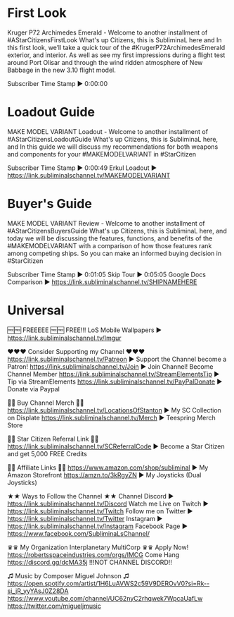 # First Look
Kruger P72 Archimedes Emerald - Welcome to another installment of #AStarCitizensFirstLook What's up Citizens, this is SubliminaL here and In this first look, we’ll take a quick tour of the #KrugerP72ArchimedesEmerald exterior, and interior. As well as see my first impressions during a flight test around Port Olisar and through the wind ridden atmosphere of New Babbage in the new 3.10 flight model.

Subscriber Time Stamp ► 0:00:00

# Loadout Guide
MAKE MODEL VARIANT Loadout - Welcome to another installment of #AStarCitizensLoadoutGuide What's up Citizens, this is SubliminaL here, and In this guide we will discuss my recommendations for both weapons and components for your #MAKEMODELVARIANT in #StarCitizen

Subscriber Time Stamp ► 0:00:49
Erkul Loadout ► https://link.subliminalschannel.tv/MAKEMODELVARIANT

# Buyer's Guide
MAKE MODEL VARIANT Review - Welcome to another installment of #AStarCitizensBuyersGuide What's up Citizens, this is SubliminaL here, and today we will be discussing the features, functions, and benefits of the #MAKEMODELVARIANT with a comparison of how those features rank among competing ships. So you can make an informed buying decision in #StarCitizen

Subscriber Time Stamp ► 0:01:05
Skip Tour ► 0:05:05
Google Docs Comparison ► https://link.subliminalschannel.tv/SHIPNAMEHERE

# Universal
🆓🆓 FREEEEE 🆓🆓
FREE!!! LoS Mobile Wallpapers ► https://link.subliminalschannel.tv/Imgur

♥♥♥ Consider Supporting my Channel ♥♥♥
https://link.subliminalschannel.tv/Patreon ► Support the Channel become a Patron!
https://link.subliminalschannel.tv/Join ► Join Channel! Become Channel Member
https://link.subliminalschannel.tv/StreamElementsTip ► Tip via StreamElements
https://link.subliminalschannel.tv/PayPalDonate ► Donate via Paypal

🏪🏪 Buy Channel Merch 🏪🏪
https://link.subliminalschannel.tv/LocationsOfStanton ► My SC Collection on Displate
https://link.subliminalschannel.tv/Merch ► Teespring Merch Store

🚀🚀 Star Citizen Referral Link 🚀🚀
https://link.subliminalschannel.tv/SCReferralCode ► Become a Star Citizen and get 5,000 FREE Credits

🔗🔗 Affiliate Links 🔗🔗
https://www.amazon.com/shop/subliminal  ► My Amazon Storefront
https://amzn.to/3kRgyZN ► My Joysticks (Dual Joysticks)

★★ Ways to Follow the Channel ★★
Channel Discord ► https://link.subliminalschannel.tv/Discord
Watch me Live on Twitch ► https://link.subliminalschannel.tv/Twitch
Follow me on Twitter ► https://link.subliminalschannel.tv/Twitter
Instagram ► https://link.subliminalschannel.tv/Instagram
Facebook Page ► https://www.facebook.com/SubliminaLsChannel/

♛♛ My Organization Interplanetary MultiCorp ♛♛
Apply Now! https://robertsspaceindustries.com/orgs/IMCG
Come Hang  https://discord.gg/dcMA35j !!!NOT CHANNEL DISCORD!!

♫ Music by Composer Miguel Johnson ♫
https://open.spotify.com/artist/1H6LuAVWS2c59V9DEROvV0?si=Rk--si_jR_yyYAsJ0Z28DA
https://www.youtube.com/channel/UC62nyC2rhqwek7WpcaUafLw
https://twitter.com/migueljmusic
